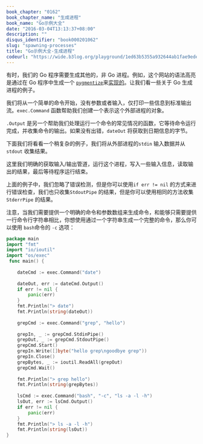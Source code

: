 ```yaml
---
book_chapter: "0162"
book_chapter_name: "生成进程"
book_name: "Go示例大全"
date: "2016-03-04T13:13:37+08:00"
description: ""
disqus_identifier: "book000201062"
slug: "spawning-processes"
title: "Go示例大全-生成进程"
codeurl: "https://wide.b3log.org/playground/1ed63b5355a932644ab1fae9ede67d40.go"
---
```

 
有时，我们的 Go 程序需要生成其他的，非 Go 进程。例如，这个网站的语法高亮是通过在 Go 程序中生成一个 [`pygmentize`](http://pygments.org/)来[实现的](https://github.com/everyx/gobyexample/blob/master/tools/generate.go)。让我们看一些关于 Go 生成进程的例子。







我们将从一个简单的命令开始，没有参数或者输入，仅打印一些信息到标准输出流。`exec.Command` 函数帮助我们创建一个表示这个外部进程的对象。

`.Output` 是另一个帮助我们处理运行一个命令的常见情况的函数，它等待命令运行完成，并收集命令的输出。如果没有出错，`dateOut` 将获取到日期信息的字节。

下面我们将看看一个稍复杂的例子，我们将从外部进程的`stdin` 输入数据并从 `stdout` 收集结果。

这里我们明确的获取输入/输出管道，运行这个进程，写入一些输入信息，读取输出的结果，最后等待程序运行结束。

上面的例子中，我们忽略了错误检测，但是你可以使用`if err != nil` 的方式来进行错误检查，我们也只收集`StdoutPipe` 的结果，但是你可以使用相同的方法收集`StderrPipe` 的结果。

注意，当我们需要提供一个明确的命令和参数数组来生成命令，和能够只需要提供一行命令行字符串相比，你想使用通过一个字符串生成一个完整的命令，那么你可以使用 `bash`命令的 `-c` 选项：
 

```Go
package main  
import "fmt"
import "io/ioutil"
import "os/exec"  
 func main() {  
 
    dateCmd := exec.Command("date")  
 
    dateOut, err := dateCmd.Output()
    if err != nil {
        panic(err)
    }
    fmt.Println("> date")
    fmt.Println(string(dateOut))  
 
    grepCmd := exec.Command("grep", "hello")  
 
    grepIn, _ := grepCmd.StdinPipe()
    grepOut, _ := grepCmd.StdoutPipe()
    grepCmd.Start()
    grepIn.Write([]byte("hello grep\ngoodbye grep"))
    grepIn.Close()
    grepBytes, _ := ioutil.ReadAll(grepOut)
    grepCmd.Wait()  
 
    fmt.Println("> grep hello")
    fmt.Println(string(grepBytes))  
 
    lsCmd := exec.Command("bash", "-c", "ls -a -l -h")
    lsOut, err := lsCmd.Output()
    if err != nil {
        panic(err)
    }
    fmt.Println("> ls -a -l -h")
    fmt.Println(string(lsOut))
}  
```
